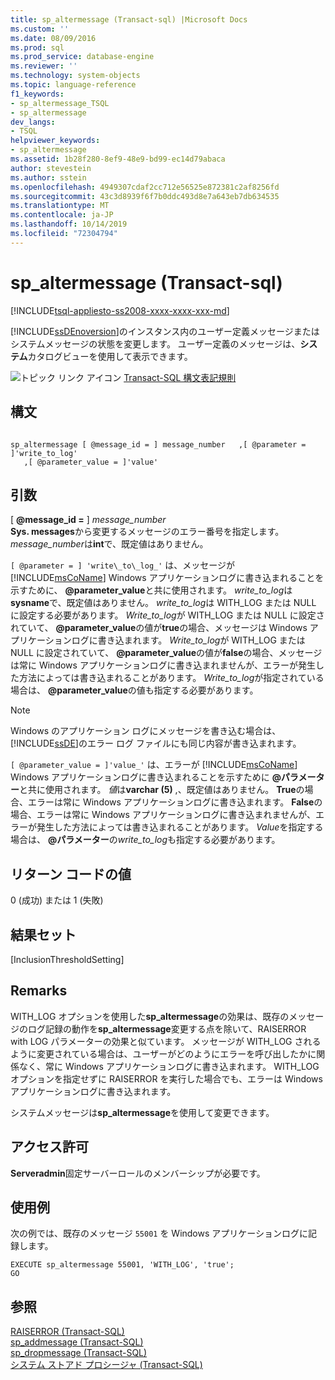 ```yaml
---
title: sp_altermessage (Transact-sql) |Microsoft Docs
ms.custom: ''
ms.date: 08/09/2016
ms.prod: sql
ms.prod_service: database-engine
ms.reviewer: ''
ms.technology: system-objects
ms.topic: language-reference
f1_keywords:
- sp_altermessage_TSQL
- sp_altermessage
dev_langs:
- TSQL
helpviewer_keywords:
- sp_altermessage
ms.assetid: 1b28f280-8ef9-48e9-bd99-ec14d79abaca
author: stevestein
ms.author: sstein
ms.openlocfilehash: 4949307cdaf2cc712e56525e872381c2af8256fd
ms.sourcegitcommit: 43c3d8939f6f7b0ddc493d8e7a643eb7db634535
ms.translationtype: MT
ms.contentlocale: ja-JP
ms.lasthandoff: 10/14/2019
ms.locfileid: "72304794"
---
```

# <a name="sp_altermessage-transact-sql"></a>sp_altermessage (Transact-sql)
[!INCLUDE[tsql-appliesto-ss2008-xxxx-xxxx-xxx-md](../../includes/tsql-appliesto-ss2008-xxxx-xxxx-xxx-md.md)]

  [!INCLUDE[ssDEnoversion](../../includes/ssdenoversion-md.md)]のインスタンス内のユーザー定義メッセージまたはシステムメッセージの状態を変更します。 ユーザー定義のメッセージは、**システム**カタログビューを使用して表示できます。  

  
 ![トピック リンク アイコン](../../database-engine/configure-windows/media/topic-link.gif "トピック リンク アイコン") [Transact-SQL 構文表記規則](../../t-sql/language-elements/transact-sql-syntax-conventions-transact-sql.md)  
  
## <a name="syntax"></a>構文  
  
```  
  
sp_altermessage [ @message_id = ] message_number   ,[ @parameter = ]'write_to_log'  
   ,[ @parameter_value = ]'value'   
```  
  
## <a name="arguments"></a>引数  
 [ **@message_id =** ] *message_number*  
 **Sys. messages**から変更するメッセージのエラー番号を指定します。 *message_number*は**int**で、既定値はありません。  
  
`[ @parameter = ] 'write\_to\_log_'` は、メッセージが [!INCLUDE[msCoName](../../includes/msconame-md.md)] Windows アプリケーションログに書き込まれることを示すために、 **\@parameter_value**と共に使用されます。 *write_to_log*は**sysname**で、既定値はありません。 *write_to_log*は WITH_LOG または NULL に設定する必要があります。 *Write_to_log*が WITH_LOG または NULL に設定されていて、 **\@parameter_value**の値が**true**の場合、メッセージは Windows アプリケーションログに書き込まれます。 *Write_to_log*が WITH_LOG または NULL に設定されていて、 **\@parameter_value**の値が**false**の場合、メッセージは常に Windows アプリケーションログに書き込まれませんが、エラーが発生した方法によっては書き込まれることがあります。 *Write_to_log*が指定されている場合は、 **\@parameter_value**の値も指定する必要があります。  
  
> [!NOTE]  
>  Windows のアプリケーション ログにメッセージを書き込む場合は、[!INCLUDE[ssDE](../../includes/ssde-md.md)]のエラー ログ ファイルにも同じ内容が書き込まれます。  
  
`[ @parameter_value = ]'value_'` は、エラーが [!INCLUDE[msCoName](../../includes/msconame-md.md)] Windows アプリケーションログに書き込まれることを示すために **\@パラメーター**と共に使用されます。 *値*は**varchar (5)** ,、既定値はありません。 **True**の場合、エラーは常に Windows アプリケーションログに書き込まれます。 **False**の場合、エラーは常に Windows アプリケーションログに書き込まれませんが、エラーが発生した方法によっては書き込まれることがあります。 *Value*を指定する場合は、 **\@パラメーター**の*write_to_log*も指定する必要があります。  
  
## <a name="return-code-values"></a>リターン コードの値  
 0 (成功) または 1 (失敗)  
  
## <a name="result-sets"></a>結果セット  
 [InclusionThresholdSetting]  
  
## <a name="remarks"></a>Remarks  
 WITH_LOG オプションを使用した**sp_altermessage**の効果は、既存のメッセージのログ記録の動作を**sp_altermessage**変更する点を除いて、RAISERROR with LOG パラメーターの効果と似ています。 メッセージが WITH_LOG されるように変更されている場合は、ユーザーがどのようにエラーを呼び出したかに関係なく、常に Windows アプリケーションログに書き込まれます。 WITH_LOG オプションを指定せずに RAISERROR を実行した場合でも、エラーは Windows アプリケーションログに書き込まれます。  
  
 システムメッセージは**sp_altermessage**を使用して変更できます。  
  
## <a name="permissions"></a>アクセス許可  
 **Serveradmin**固定サーバーロールのメンバーシップが必要です。  
  
## <a name="examples"></a>使用例  
 次の例では、既存のメッセージ `55001` を Windows アプリケーションログに記録します。  
  
```  
EXECUTE sp_altermessage 55001, 'WITH_LOG', 'true';  
GO  
```  
  
## <a name="see-also"></a>参照  
 [RAISERROR &#40;Transact-SQL&#41;](../../t-sql/language-elements/raiserror-transact-sql.md)   
 [sp_addmessage &#40;Transact-SQL&#41;](../../relational-databases/system-stored-procedures/sp-addmessage-transact-sql.md)   
 [sp_dropmessage &#40;Transact-SQL&#41;](../../relational-databases/system-stored-procedures/sp-dropmessage-transact-sql.md)   
 [システム ストアド プロシージャ &#40;Transact-SQL&#41;](../../relational-databases/system-stored-procedures/system-stored-procedures-transact-sql.md)  
  
  
